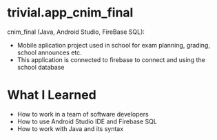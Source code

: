 # trivial.app_cnim_final

cnim_final (Java, Android Studio, FireBase SQL):
- Mobile aplication project used in school for exam planning, grading, school announces etc.
- This application is connected to firebase to connect and using the school database

# What I Learned

- How to work in a team of software developers
- How to use Android Studio IDE and Firebase SQL
- How to work with Java and its syntax
